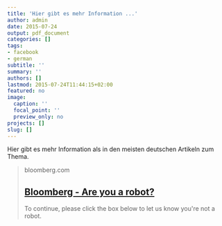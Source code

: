 ```yaml
---
title: 'Hier gibt es mehr Information ...'
author: admin
date: 2015-07-24
output: pdf_document
categories: []
tags:
- facebook
- german
subtitle: ''
summary: ''
authors: []
lastmod: 2015-07-24T11:44:15+02:00
featured: no
image:
  caption: ''
  focal_point: ''
  preview_only: no
projects: []
slug: []
---
```

Hier gibt es mehr Information als in den meisten deutschen Artikeln zum Thema.
> bloomberg.com
> ## [Bloomberg - Are you a robot?](http://www.bloomberg.com/news/features/2015-07-23/how-berlin-s-futuristic-airport-became-a-6-billion-embarrassment)
>
>To continue, please click the box below to let us know you're not a robot.


